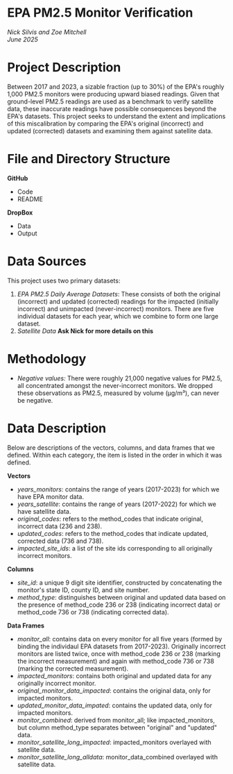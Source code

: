 # EPA PM2.5 Monitor Verification

*Nick Silvis and Zoe Mitchell*  
*June 2025*

# Project Description

Between 2017 and 2023, a sizable fraction (up to 30%) of the EPA's roughly 1,000 PM2.5 monitors were producing upward biased readings. Given that ground-level PM2.5 readings are used as a benchmark to verify satellite data, these inaccurate readings have possible consequences beyond the EPA's datasets. This project seeks to understand the extent and implications of this miscalibration by comparing the EPA's original (incorrect) and updated (corrected) datasets and examining them against satellite data.

# File and Directory Structure

**GitHub**
* Code
* README

**DropBox**
* Data  
* Output


# Data Sources

This project uses two primary datasets:

1. *EPA PM2.5 Daily Average Datasets*: These consists of both the original (incorrect) and updated (corrected) readings for the impacted (initially incorrect) and unimpacted (never-incorrect) monitors. There are five individual datasets for each year, which we combine to form one large dataset.
2. *Satellite Data* **Ask Nick for more details on this**

# Methodology

* *Negative values:* There were roughly 21,000 negative values for PM2.5, all concentrated amongst the never-incorrect monitors. We dropped these observations as PM2.5, measured by volume (µg/m³), can never be negative.

# Data Description

Below are descriptions of the vectors, columns, and data frames that we defined. Within each category, the item is listed in the order in which it was defined.

**Vectors**

* *years_monitors*: contains the range of years (2017-2023) for which we have EPA monitor data.
* *years_satellite*: contains the range of years (2017-2022) for which we have satellite data.
* *original_codes*: refers to the method_codes  that indicate original, incorrect data (236 and 238).
* *updated_codes*: refers to the method_codes that indicate updated, corrected data (736 and 738).
* *impacted_site_ids*: a list of the site ids corresponding to all originally incorrect monitors.

**Columns**

* *site_id*: a unique 9 digit site identifier, constructed by concatenating the monitor's state ID, county ID, and site number.
* *method_type*: distinguishes between original and updated data based on the presence of method_code 236 or 238 (indicating incorrect data) or method_code 736 or 738 (indicating corrected data).

**Data Frames**

* *monitor_all*: contains data on every monitor for all five years (formed by binding the individaul EPA datasets from 2017-2023). Originally incorrect monitors are listed twice, once with method_code 236 or 238 (marking the incorrect measurement) and again with method_code 736 or 738 (marking the corrected measurement).  
* *impacted_monitors*: contains both original and updated data for any originally incorrect monitor.
* *original_monitor_data_impacted*: contains the original data, only for impacted monitors.
* *updated_monitor_data_impated*: contains the updated data, only for impacted monitors.
* *monitor_combined*: derived from monitor_all; like impacted_monitors, but column method_type separates between "original" and "updated" data. 
* *monitor_satellite_long_impacted*: impacted_monitors overlayed with satellite data.
* *monitor_satellite_long_alldata*: monitor_data_combined overlayed with satellite data.
